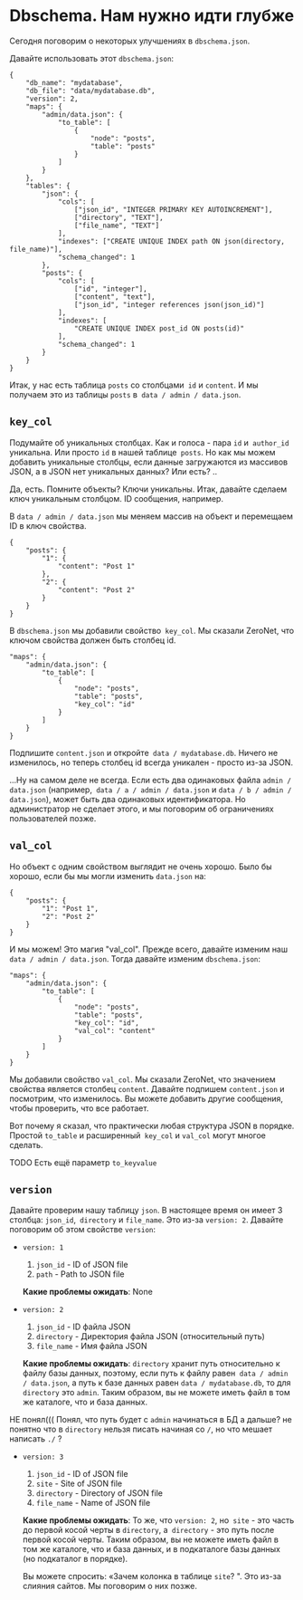 # Dbschema. Нам нужно идти глубже

Сегодня поговорим о некоторых улучшениях в `dbschema.json`.

Давайте использовать этот `dbschema.json`:

    {
        "db_name": "mydatabase",
        "db_file": "data/mydatabase.db",
        "version": 2,
        "maps": {
            "admin/data.json": {
                "to_table": [
                    {
                        "node": "posts",
                        "table": "posts"
                    }
                ]
            }
        },
        "tables": {
            "json": {
                "cols": [
                    ["json_id", "INTEGER PRIMARY KEY AUTOINCREMENT"],
                    ["directory", "TEXT"],
                    ["file_name", "TEXT"]
                ],
                "indexes": ["CREATE UNIQUE INDEX path ON json(directory, file_name)"],
                "schema_changed": 1
            },
            "posts": {
                "cols": [
                    ["id", "integer"],
                    ["content", "text"],
                    ["json_id", "integer references json(json_id)"]
                ],
                "indexes": [
                    "CREATE UNIQUE INDEX post_id ON posts(id)"
                ],
                "schema_changed": 1
            }
        }
    }

Итак, у нас есть таблица `posts` со столбцами` id` и `content`. И мы получаем это из таблицы `posts` в` data / admin / data.json`.


## `key_col`

Подумайте об уникальных столбцах. Как и голоса - пара `id` и` author_id` уникальна. Или просто `id` в нашей таблице` posts`. Но как мы можем добавить уникальные столбцы, если данные загружаются из массивов JSON, а в JSON нет уникальных данных? Или есть? ..

Да, есть. Помните объекты? Ключи уникальны. Итак, давайте сделаем ключ уникальным столбцом. ID сообщения, например.


В `data / admin / data.json` мы меняем массив на объект и перемещаем ID в ключ свойства.

    {
        "posts": {
            "1": {
                "content": "Post 1"
            },
            "2": {
                "content": "Post 2"
            }
        }
    }


В `dbschema.json` мы добавили свойство` key_col`. Мы сказали ZeroNet, что ключом свойства должен быть столбец id.

    "maps": {
        "admin/data.json": {
            "to_table": [
                {
                    "node": "posts",
                    "table": "posts",
                    "key_col": "id"
                }
            ]
        }
    }


Подпишите `content.json` и откройте` data / mydatabase.db`. Ничего не изменилось, но теперь столбец id всегда уникален - просто из-за JSON.

...Ну на самом деле не всегда. Если есть два одинаковых файла `admin / data.json` (например,` data / a / admin / data.json` и `data / b / admin / data.json`), может быть два одинаковых идентификатора. Но администратор не сделает этого, и мы поговорим об ограничениях пользователей позже.




## `val_col`

Но объект с одним свойством выглядит не очень хорошо. Было бы хорошо, если бы мы могли изменить `data.json` на:

    {
        "posts": {
            "1": "Post 1",
            "2": "Post 2"
        }
    }


И мы можем! Это магия "val_col". Прежде всего, давайте изменим наш `data / admin / data.json`. Тогда давайте изменим `dbschema.json`:

    "maps": {
        "admin/data.json": {
            "to_table": [
                {
                    "node": "posts",
                    "table": "posts",
                    "key_col": "id",
                    "val_col": "content"
                }
            ]
        }
    }

Мы добавили свойство `val_col`. Мы сказали ZeroNet, что значением свойства является столбец `content`. Давайте подпишем `content.json` и посмотрим, что изменилось. Вы можете добавить другие сообщения, чтобы проверить, что все работает.


Вот почему я сказал, что практически любая структура JSON в порядке. Простой `to_table` и расширенный` key_col` и `val_col` могут многое сделать.

TODO
Есть ещё параметр `to_keyvalue`

## `version`

Давайте проверим нашу таблицу `json`. В настоящее время он имеет 3 столбца: `json_id`,` directory` и `file_name`. Это из-за `version: 2`. Давайте поговорим об этом свойстве `version`:

- `version: 1`
    1. `json_id` - ID of JSON file
    2. `path` - Path to JSON file
    
    **Какие проблемы ожидать**: None

- `version: 2`
    1. `json_id` - ID файла JSON
    2. `directory` - Директория файла JSON (относительный путь)
    3. `file_name` - Имя файла JSON

    **Какие проблемы ожидать**:
    `directory` хранит путь относительно к файлу базы данных, поэтому, если путь к файлу равен` data / admin / data.json`, а путь к базе данных равен `data / mydatabase.db`, то для` directory` это `admin`. Таким образом, вы не можете иметь файл в том же каталоге, что и база данных.
    
НЕ понял((( Понял, что путь будет с `admin` начинаться в БД а дальше? не понятно что  в `directory` нельзя писать начиная со `/`, но что мешает написать `./` ?
    
- `version: 3`
    1. `json_id` - ID of JSON file
    2. `site` - Site of JSON file
    3. `directory` - Directory of JSON file
    4. `file_name` - Name of JSON file
    
    **Какие проблемы ожидать**:
    То же, что `version: 2`, но` site` - это часть до первой косой черты в `directory`, а` directory` - это путь после первой косой черты. Таким образом, вы не можете иметь файл в том же каталоге, что и база данных, и в подкаталоге базы данных (но подкаталог в порядке).
    
    Вы можете спросить: «Зачем колонка в таблице `site`? ". Это из-за слияния сайтов. Мы поговорим о них позже.
